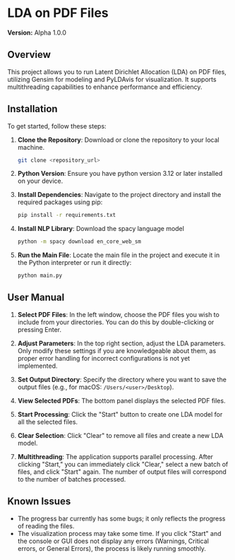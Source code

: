 
# LDA on PDF Files

**Version:** Alpha 1.0.0

## Overview

This project allows you to run Latent Dirichlet Allocation (LDA) on PDF files, utilizing Gensim for modeling and PyLDAvis for visualization. It supports multithreading capabilities to enhance performance and efficiency.

## Installation

To get started, follow these steps:

1. **Clone the Repository**: Download or clone the repository to your local machine.
   
   ```bash
   git clone <repository_url>
   ```
2. **Python Version**: Ensure you have python version 3.12 or later installed on your device. 


3. **Install Dependencies**: Navigate to the project directory and install the required packages using pip:

   ```bash
   pip install -r requirements.txt
   ```
4. **Install NLP Library**: Download the spacy language model

   ```bash
   python -m spacy download en_core_web_sm
   ```

5. **Run the Main File**: Locate the main file in the project and execute it in the Python interpreter or run it directly:

   ```bash
   python main.py
   ```

## User Manual

1. **Select PDF Files**: In the left window, choose the PDF files you wish to include from your directories. You can do this by double-clicking or pressing Enter.

2. **Adjust Parameters**: In the top right section, adjust the LDA parameters. Only modify these settings if you are knowledgeable about them, as proper error handling for incorrect configurations is not yet implemented.

3. **Set Output Directory**: Specify the directory where you want to save the output files (e.g., for macOS: `/Users/<user>/Desktop`).

4. **View Selected PDFs**: The bottom panel displays the selected PDF files. 

5. **Start Processing**: Click the "Start" button to create one LDA model for all the selected files.

6. **Clear Selection**: Click "Clear" to remove all files and create a new LDA model. 

7. **Multithreading**: The application supports parallel processing. After clicking "Start," you can immediately click "Clear," select a new batch of files, and click "Start" again. The number of output files will correspond to the number of batches processed.

## Known Issues

- The progress bar currently has some bugs; it only reflects the progress of reading the files. 
- The visualization process may take some time. If you click "Start" and the console or GUI does not display any errors (Warnings, Critical errors, or General Errors), the process is likely running smoothly.
